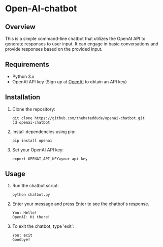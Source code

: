 # Open-AI-chatbot


## Overview
This is a simple command-line chatbot that utilizes the OpenAI API to generate responses to user input. It can engage in basic conversations and provide responses based on the provided input.

## Requirements
- Python 3.x
- OpenAI API key (Sign up at [OpenAI](https://openai.com) to obtain an API key)

## Installation
1. Clone the repository:
   ```
   git clone https://github.com/thehateddude/openai-chatbot.git
   cd openai-chatbot
   ```

2. Install dependencies using pip:
   ```
   pip install openai
   ```

3. Set your OpenAI API key:
   ```
   export OPENAI_API_KEY=your-api-key
   ```

## Usage
1. Run the chatbot script:
   ```
   python chatbot.py
   ```

2. Enter your message and press Enter to see the chatbot's response.
   ```
   You: Hello!
   OpenAI: Hi there!
   ```

3. To exit the chatbot, type 'exit':
   ```
   You: exit
   Goodbye!
   ```

